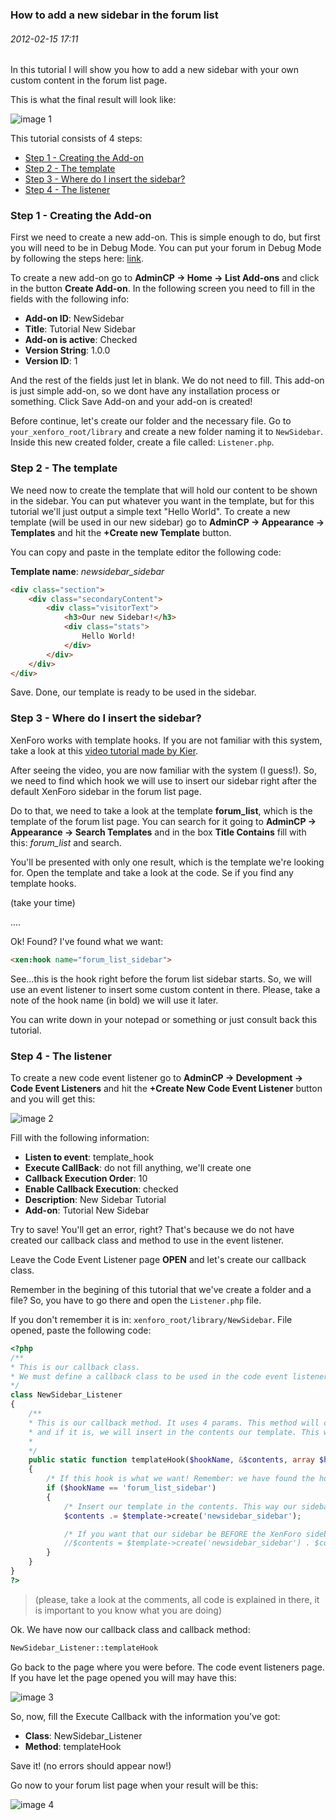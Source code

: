 ### How to add a new sidebar in the forum list
###### 2012-02-15 17:11

In this tutorial I will show you how to add a new sidebar with your own custom content in the forum list page.

This is what the final result will look like:

![image 1](images/1.png)

<!--more-->

This tutorial consists of 4 steps:

- [Step 1 - Creating the Add-on](#step_1__creating_the_addon)
- [Step 2 - The template](#step_2__the_template)
- [Step 3 - Where do I insert the sidebar?](#step_3__where_do_i_insert_the_sidebar)
- [Step 4 - The listener](#step_4__the_listener)


### <a name="step_1__creating_the_addon"></a>Step 1 - Creating the Add-on

First we need to create a new add-on. This is simple enough to do, but first you will need to be in Debug Mode. You can put your forum in Debug Mode by following the steps here: [link](http://xenforo.com/community/threads/frequently-asked-questions.5183/#post-248490).

To create a new add-on go to **AdminCP -> Home -> List Add-ons** and click in the button **Create Add-on**. In the following screen you need to fill in the fields with the following info:

- **Add-on ID**: NewSidebar
- **Title**: Tutorial New Sidebar
- **Add-on is active**: Checked
- **Version String**: 1.0.0
- **Version ID**: 1

And the rest of the fields just let in blank. We do not need to fill. This add-on is just simple add-on, so we dont have any installation process or something. Click Save Add-on and your add-on is created!

Before continue, let's create our folder and the necessary file. Go to `your_xenforo_root/library` and create a new folder naming it to `NewSidebar`. Inside this new created folder, create a file called: `Listener.php`.

### <a name="step_2__the_template"></a>Step 2 - The template

We need now to create the template that will hold our content to be shown in the sidebar. You can put whatever you want in the template, but for this tutorial we'll just output a simple text "Hello World". To create a new template (will be used in our new sidebar) go to **AdminCP -> Appearance -> Templates** and hit the **+Create new Template** button.

You can copy and paste in the template editor the following code:

**Template name**: *newsidebar_sidebar*

```html
<div class="section">
    <div class="secondaryContent">
        <div class="visitorText">
            <h3>Our new Sidebar!</h3>
            <div class="stats">
                Hello World!
            </div>
        </div>
    </div>
</div>
```

Save. Done, our template is ready to be used in the sidebar.

### <a name="step_3__where_do_i_insert_the_sidebar"></a>Step 3 - Where do I insert the sidebar?

XenForo works with template hooks. If you are not familiar with this system, take a look at this [video tutorial made by Kier](http://xenforo.com/community/threads/how-to-use-template-hooks.13167/).

After seeing the video, you are now familiar with the system (I guess!). So, we need to find which hook we will use to insert our sidebar right after the default XenForo sidebar in the forum list page.

Do to that, we need to take a look at the template **forum_list**, which is the template of the forum list page. You can search for it going to **AdminCP -> Appearance -> Search Templates** and in the box **Title Contains** fill with this: *forum_list* and search.

You'll be presented with only one result, which is the template we're looking for. Open the template and take a look at the code. Se if you find any template hooks.

(take your time)

....


Ok! Found? I've found what we want:

```html
<xen:hook name="forum_list_sidebar">
```

See...this is the hook right before the forum list sidebar starts. So, we will use an event listener to insert some custom content in there. Please, take a note of the hook name (in bold) we will use it later.

You can write down in your notepad or something or just consult back this tutorial.

### <a name="step_4__the_listener"></a>Step 4 - The listener

To create a new code event listener go to **AdminCP -> Development -> Code Event Listeners** and hit the **+Create New Code Event Listener** button and you will get this:

![image 2](images/2.png)

Fill with the following information:

- **Listen to event**: template_hook
- **Execute CallBack**: do not fill anything, we'll create one
- **Callback Execution Order**: 10
- **Enable Callback Execution**: checked
- **Description**: New Sidebar Tutorial
- **Add-on**: Tutorial New Sidebar

Try to save! You'll get an error, right? That's because we do not have created our callback class and method to use in the event listener.

Leave the Code Event Listener page **OPEN** and let's create our callback class.

Remember in the begining of this tutorial that we've create a folder and a file? So, you have to go there and open the `Listener.php` file.

If you don't remember it is in: `xenforo_root/library/NewSidebar`. File opened, paste the following code:

```php
<?php
/**
* This is our callback class.
* We must define a callback class to be used in the code event listener.
*/
class NewSidebar_Listener
{
    /**
    * This is our callback method. It uses 4 params. This method will check if the current requested hook is what we want ('forum_list_sidebar')
    * and if it is, we will insert in the contents our template. This way we will have a sidebar right after the XenForo default sidebar.
    *
    */
    public static function templateHook($hookName, &$contents, array $hookParams, XenForo_Template_Abstract $template)
    {
        /* If this hook is what we want! Remember: we have found the hook name when we was looking in the forum_list template! */
        if ($hookName == 'forum_list_sidebar')
        {
            /* Insert our template in the contents. This way our sidebar will be inserted right after the last XenForo sidebar in the forum list page */
            $contents .= $template->create('newsidebar_sidebar');

            /* If you want that our sidebar be BEFORE the XenForo sidebars uncomment the following line (don't forget to comment the line above) */
            //$contents = $template->create('newsidebar_sidebar') . $contents;
        }
    }
}
?>
```

> (please, take a look at the comments, all code is explained in there, it is important to you know what you are doing)

Ok. We have now our callback class and callback method:

```php
NewSidebar_Listener::templateHook
```

Go back to the page where you were before. The code event listeners page. If you have let the page opened you will may have this:

![image 3](images/3.png)

So, now, fill the Execute Callback with the information you've got:

- **Class**: NewSidebar_Listener
- **Method**: templateHook

Save it! (no errors should appear now!)

Go now to your forum list page when your result will be this:

![image 4](images/4.png)
